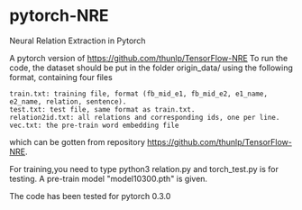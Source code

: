 # pytorch-NRE
Neural Relation Extraction in Pytorch

A pytorch version of https://github.com/thunlp/TensorFlow-NRE
To run the code, the dataset should be put in the folder origin_data/ using the following format, containing four files

    train.txt: training file, format (fb_mid_e1, fb_mid_e2, e1_name, e2_name, relation, sentence).
    test.txt: test file, same format as train.txt.
    relation2id.txt: all relations and corresponding ids, one per line.
    vec.txt: the pre-train word embedding file

which can be gotten from repository https://github.com/thunlp/TensorFlow-NRE.

For training,you need to type python3 relation.py and torch_test.py is for testing.
A pre-train model  "model10300.pth" is given.

The code has been tested for pytorch 0.3.0
